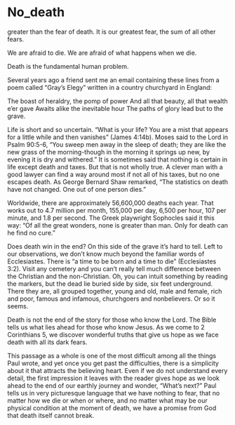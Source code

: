 # No_death

greater than the fear of death. It is our greatest fear,
 the sum of all other fears.

We are afraid to die.
We are afraid of what happens when we die.

Death is the fundamental human problem.

Several years ago a friend sent me an email 
containing these lines from a poem called “Gray’s Elegy” 
written in a country churchyard in England:

The boast of heraldry, the pomp of power
And all that beauty, all that wealth e’er gave
Awaits alike the inevitable hour
The paths of glory lead but to the grave.

Life is short and so uncertain. “What is your life?
 You are a mist that appears for a little while and then vanishes”
 (James 4:14b). Moses said to the Lord in Psalm 90:5-6, 
“You sweep men away in the sleep of death;
 they are like the new grass of the morning-though in
 the morning it springs up new, by evening
 it is dry and withered.” It is sometimes said that
 nothing is certain in life except death and taxes. 
But that is not wholly true. A clever man with a good
 lawyer can find a way around most if not all of his taxes,
 but no one escapes death. As George Bernard Shaw remarked, 
“The statistics on death have not changed. 
One out of one person dies.”

Worldwide, there are approximately 56,600,000 deaths each year.
 That works out to 4.7 million per month, 
155,000 per day, 6,500 per hour, 107 per minute, and
 1.8 per second. The Greek playwright Sophocles said it this way: 
“Of all the great wonders, none is greater than man. 
Only for death can he find no cure.”

Does death win in the end? On this side of the grave 
it’s hard to tell. Left to our observations, we don’t
 know much beyond the familiar words of Ecclesiastes.
 There is “a time to be born and a time to die”
 (Ecclesiastes 3:2). Visit any cemetery and you can’t 
really tell much difference between the Christian and the 
non-Christian. Oh, you can intuit something by reading the markers, 
but the dead lie buried side by side, six feet underground. 
There they are, all grouped together, young and old, male and female, 
rich and poor,
 famous and infamous, churchgoers and nonbelievers.
Or so it seems.

Death is not the end of the story for those who know the Lord. 
The Bible tells us what lies ahead for those who know Jesus.
 As we come to 2 Corinthians 5, we discover wonderful truths 
that give us hope as we face death with all its dark fears.

This passage as a whole is one of the most difficult
 among all the things Paul wrote, and yet once you get
 past the difficulties, there is a simplicity about 
it that attracts the believing heart. Even if we do not 
understand every detail, the first impression it leaves with
 the reader gives hope as we look ahead to the end of our earthly 
journey and wonder, “What’s next?” Paul tells us in very picturesque 
language that we have nothing to fear, that no matter how we die or when or where,
 and no matter what may be our physical condition at the moment of death,
 we have a promise from God that death itself cannot break.
